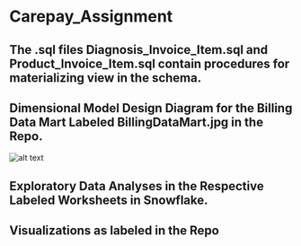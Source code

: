 # Carepay_Assignment

## The .sql files Diagnosis_Invoice_Item.sql and Product_Invoice_Item.sql contain procedures for materializing view in the schema.

## Dimensional Model Design Diagram for the Billing Data Mart Labeled BillingDataMart.jpg in the Repo.

![alt text](https://github.com/mbkimani/Carepay_Assignment/BillingDataMart.jpg?raw=true)

## Exploratory Data Analyses in the Respective Labeled Worksheets in Snowflake.

## Visualizations as labeled in the Repo
